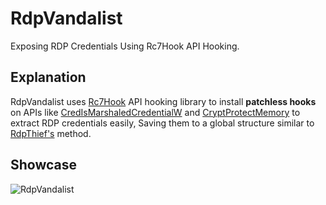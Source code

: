 
# RdpVandalist

Exposing RDP Credentials Using Rc7Hook API Hooking.

## Explanation
RdpVandalist uses [Rc7Hook](https://github.com/dk0m/Rc7Hook) API hooking library to install **patchless hooks** on APIs like [CredIsMarshaledCredentialW](https://learn.microsoft.com/en-us/windows/win32/api/wincred/nf-wincred-credismarshaledcredentialw) and [CryptProtectMemory](https://learn.microsoft.com/en-us/windows/win32/api/dpapi/nf-dpapi-cryptprotectmemory) to extract RDP credentials easily, Saving them to a global structure similar to [RdpThief's](https://github.com/0x09AL/RdpThief) method.

## Showcase

![RdpVandalist](https://i.ibb.co/0BJGLgP/Rdp-Vandalist.png)
